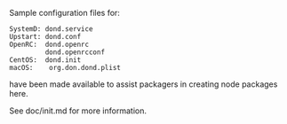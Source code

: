 Sample configuration files for:
```
SystemD: dond.service
Upstart: dond.conf
OpenRC:  dond.openrc
         dond.openrcconf
CentOS:  dond.init
macOS:    org.don.dond.plist
```
have been made available to assist packagers in creating node packages here.

See doc/init.md for more information.
